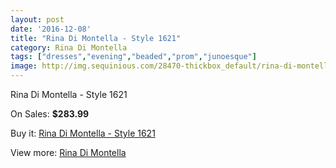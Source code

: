 ```yaml
---
layout: post
date: '2016-12-08'
title: "Rina Di Montella - Style 1621"
category: Rina Di Montella
tags: ["dresses","evening","beaded","prom","junoesque"]
image: http://img.sequinious.com/28470-thickbox_default/rina-di-montella-style-1621.jpg
---
```

Rina Di Montella - Style 1621

On Sales: **$283.99**
<a href="https://www.sequinious.com/rina-di-montella/7510-rina-di-montella-style-1621.html"><amp-img layout="responsive" width="600" height="600" src="//img.sequinious.com/28470-thickbox_default/rina-di-montella-style-1621.jpg" alt="Rina Di Montella - Style 1621 0" /></a>
<a href="https://www.sequinious.com/rina-di-montella/7510-rina-di-montella-style-1621.html"><amp-img layout="responsive" width="600" height="600" src="//img.sequinious.com/28471-thickbox_default/rina-di-montella-style-1621.jpg" alt="Rina Di Montella - Style 1621 1" /></a>

Buy it: [Rina Di Montella - Style 1621](https://www.sequinious.com/rina-di-montella/7510-rina-di-montella-style-1621.html "Rina Di Montella - Style 1621")

View more: [Rina Di Montella](https://www.sequinious.com/65-rina-di-montella "Rina Di Montella")
